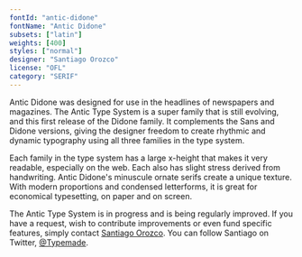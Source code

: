 ```yaml
---
fontId: "antic-didone"
fontName: "Antic Didone"
subsets: ["latin"]
weights: [400]
styles: ["normal"]
designer: "Santiago Orozco"
license: "OFL"
category: "SERIF"
---
```


<p>Antic Didone was designed for use in the headlines of newspapers and magazines. The Antic Type System is a super family that is still evolving, and this first release of the Didone family. It complements the Sans and Didone versions, giving the designer freedom to create rhythmic and dynamic typography using all three families in the type system.</p> <p>Each family in the type system has a large x-height that makes it very readable, especially on the web. Each also has slight stress derived from handwriting. Antic Didone's minuscule ornate serifs create a unique texture. With modern proportions and condensed letterforms, it is great for economical typesetting, on paper and on screen.</p> <p>The Antic Type System is in progress and is being regularly improved. If you have a request, wish to contribute improvements or even fund specific features, simply contact <a href="mailto:hi@typemade.mx">Santiago Orozco</a>. You can follow Santiago on Twitter, <a href="http://twitter.com/Typemade">@Typemade</a>.</p>